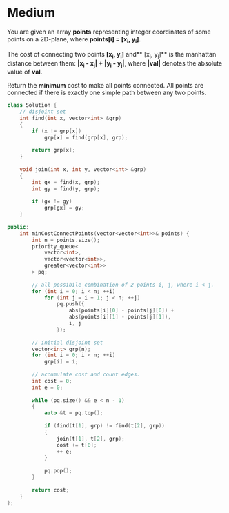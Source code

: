 # Medium

You are given an array **points** representing integer coordinates of some points on a 2D-plane, where **points[i] = [x<sub>i</sub>, y<sub>i</sub>]**.

The cost of connecting two points **[x<sub>i</sub>, y<sub>i</sub>]** and** [x<sub>j</sub>, y<sub>j</sub>]** is the manhattan distance between them: **|x<sub>i</sub> - x<sub>j</sub>| + |y<sub>i</sub> - y<sub>j</sub>|**, where **|val|** denotes the absolute value of **val**.

Return the **minimum** cost to make all points connected. All points are connected if there is exactly one simple path between any two points.

```cpp
class Solution {
    // disjoint set
    int find(int x, vector<int> &grp)
    {
        if (x != grp[x])
            grp[x] = find(grp[x], grp);
            
        return grp[x];
    }
    
    void join(int x, int y, vector<int> &grp)
    {
        int gx = find(x, grp);
        int gy = find(y, grp);
        
        if (gx != gy)
            grp[gx] = gy;
    }
    
public:
    int minCostConnectPoints(vector<vector<int>>& points) {
        int n = points.size();
        priority_queue<
            vector<int>, 
            vector<vector<int>>, 
            greater<vector<int>>
        > pq;
        
        // all possibile combination of 2 points i, j, where i < j.
        for (int i = 0; i < n; ++i)
            for (int j = i + 1; j < n; ++j)
                pq.push({
                    abs(points[i][0] - points[j][0]) + 
                    abs(points[i][1] - points[j][1]),
                    i, j
                });
        
        // initial disjoint set
        vector<int> grp(n);
        for (int i = 0; i < n; ++i)
            grp[i] = i;
        
        // accumulate cost and count edges.
        int cost = 0;
        int e = 0;
        
        while (pq.size() && e < n - 1)
        {
            auto &t = pq.top();
            
            if (find(t[1], grp) != find(t[2], grp))
            {
                join(t[1], t[2], grp);
                cost += t[0];
                ++ e;
            }
            
            pq.pop();
        }
        
        return cost;
    }
};
```

